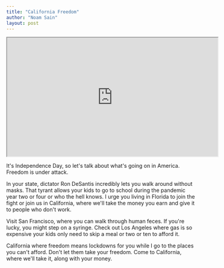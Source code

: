 ```yaml
---
title: "California Freedom"
author: "Noam Sain"
layout: post
---
```


<iframe width="560" height="315" src="https://www.youtube.com/embed/naqTTlb8Exs" title="CALIFORNIA FREEDOM 60" allowfullscreen></iframe>

It's Independence Day, so let's talk about what's going on in America. Freedom is under attack.

In your state, dictator Ron DeSantis incredibly lets you walk around without masks. That tyrant allows your kids to go to school during the pandemic year two or four or who the hell knows. I urge you living in Florida to join the fight or join us in California, where we'll take the money you earn and give it to people who don't work.

Visit San Francisco, where you can walk through human feces. If you're lucky, you might step on a syringe. Check out Los Angeles where gas is so expensive your kids only need to skip a meal or two or ten to afford it.

California where freedom means lockdowns for you while I go to the places you can't afford. Don't let them take your freedom. Come to California, where we'll take it, along with your money.

